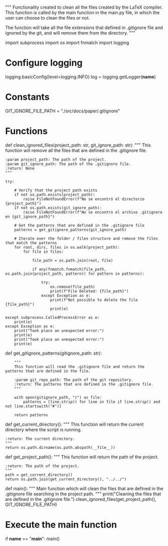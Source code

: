 """
Functionality created to clean all the files created by the LaTeX compiler. This function is called by the main function
in the main.py file, in which the user can choose to clean the files or not.

The function will take all the file extensions that defined in .gitignore file and ignored by the git, and will remove them
from the directory. 
"""

import subprocess
import os
import fnmatch
import logging

# Configure logging
logging.basicConfig(level=logging.INFO)
log = logging.getLogger(__name__)


# Constants
GIT_IGNORE_FILE_PATH = "./src/docs/paper/.gitignore"


# Functions
def clean_ignored_files(project_path: str, git_ignore_path: str):
    """
    This function will remove all the files that are defined in the .gitignore file. 

    :param project_path: The path of the project.
    :param git_ignore_path: The path of the .gitignore file.
    :return: None
    """

    try:

        # Verify that the project path exists
        if not os.path.exists(project_path):
            raise FileNotFoundError(f"No se encontró el directorio {project_path}")
        if not os.path.exists(git_ignore_path):
            raise FileNotFoundError(f"No se encontró el archivo .gitignore en {git_ignore_path}")
        
        # Get the patterns that are defined in the .gitignore file
        patterns = get_gitignore_patterns(git_ignore_path)

        # Iterate over the folder / files structure and remove the files that match the patterns
        for root, dirs, files in os.walk(project_path):
            for file in files:

                file_path = os.path.join(root, file)
                
                if any(fnmatch.fnmatch(file_path, os.path.join(project_path, pattern)) for pattern in patterns):

                    try:
                        os.remove(file_path)
                        print(f"File Deleted: {file_path}")
                    except Exception as e:
                        print(f"Not possible to delete the file {file_path}")
                        print(e)
        
    except subprocess.CalledProcessError as e:
        print(e)
    except Exception as e:
        print("Took place an unexpected error:")
        print(e)
        print("Took place an unexpected error:")
        print(e)


def get_gitignore_patterns(gitignore_path: str):
        
        """
        This function will read the .gitignore file and return the patterns that are defined in the file.

        :param git_repo_path: The path of the git repository.
        :return: The patterns that are defined in the .gitignore file.
        """
        
        with open(gitignore_path, "r") as file:
            patterns = [line.strip() for line in file if line.strip() and not line.startswith("#")]
        
        return patterns


def get_current_directory():
    """
    This function will return the current directory where the script is running.

    :return: The current directory.
    """
    return os.path.dirname(os.path.abspath(__file__))


def get_project_path():
    """
    This function will return the path of the project.

    :return: The path of the project.
    """
    path = get_current_directory()
    return os.path.join(get_current_directory(), "../../")


def main():
    """
    Main function which will clean the files that are defined in the .gitignore file
    searching in the project path.
    """
    print("Cleaning the files that are defined in the .gitignore file.")
    clean_ignored_files(get_project_path(), GIT_IGNORE_FILE_PATH)


# Execute the main function
if __name__ == "__main__":
    main()
